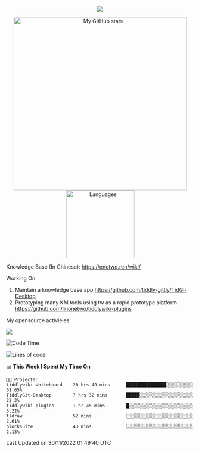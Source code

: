 <a href="https://github.com/linonetwo">
    <p align="center">
        <img src="https://github-profile-trophy.vercel.app/?username=linonetwo&column=7&theme=onedark"/>
    </p>
</a>
<a align="center" href="https://github.com/linonetwo">
  <p align="center">
    <img src="https://github-readme-stats.vercel.app/api?username=linonetwo&show_icons=true&count_private=true" alt="My GitHub stats" width="465"/>
    <img src="https://github-readme-stats.vercel.app/api/top-langs/?username=linonetwo&layout=compact&langs_count=10" alt="Languages" height="183">
  </p>
</a>

Knowledge Base (In Chinese): https://onetwo.ren/wiki/

Working On: 

1. Maintain a knowledge base app https://github.com/tiddly-gittly/TidGi-Desktop
1. Prototyping many KM tools using tw as a rapid prototype platform https://github.com/linonetwo/tiddlywiki-plugins

My opensource activieies:

![](https://visitor-badge.glitch.me/badge?page_id=linonetwo.linonetwo)

<!--START_SECTION:waka-->
![Code Time](http://img.shields.io/badge/Code%20Time-1%2C268%20hrs%206%20mins-blue)

![Lines of code](https://img.shields.io/badge/From%20Hello%20World%20I%27ve%20Written-2%20Million%20lines%20of%20code-blue)

📊 **This Week I Spent My Time On** 

```text
🐱‍💻 Projects: 
tiddlywiki-whiteboard    20 hrs 49 mins      ███████████████░░░░░░░░░░   61.65% 
TiddlyGit-Desktop        7 hrs 32 mins       █████░░░░░░░░░░░░░░░░░░░░   22.3% 
tiddlywiki-plugins       1 hr 45 mins        █░░░░░░░░░░░░░░░░░░░░░░░░   5.22% 
tldraw                   52 mins             ░░░░░░░░░░░░░░░░░░░░░░░░░   2.61% 
blocksuite               43 mins             ░░░░░░░░░░░░░░░░░░░░░░░░░   2.13%

```


 Last Updated on 30/11/2022 01:49:40 UTC
<!--END_SECTION:waka-->

